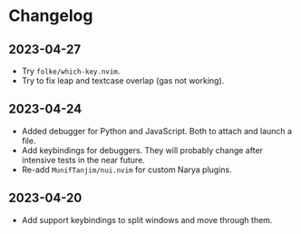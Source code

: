 # Changelog

## 2023-04-27

- Try `folke/which-key.nvim`.
- Try to fix leap and textcase overlap (gas not working).

## 2023-04-24

- Added debugger for Python and JavaScript. Both to attach and launch a file.
- Add keybindings for debuggers. They will probably change after intensive tests in the near future.
- Re-add `MunifTanjim/nui.nvim` for custom Narya plugins.

## 2023-04-20

- Add support keybindings to split windows and move through them.
